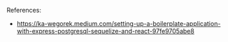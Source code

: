 References:
- https://ka-wegorek.medium.com/setting-up-a-boilerplate-application-with-express-postgresql-sequelize-and-react-97fe9705abe8